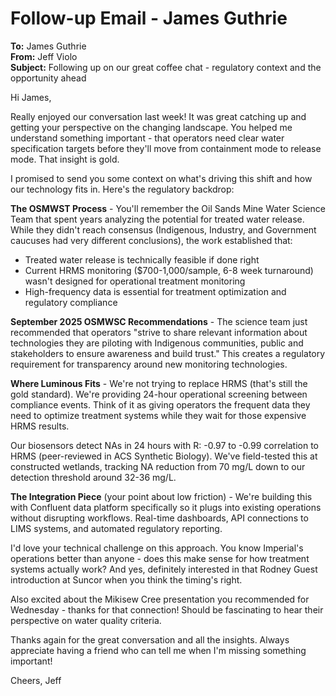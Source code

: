 # Follow-up Email - James Guthrie

**To:** James Guthrie  
**From:** Jeff Violo  
**Subject:** Following up on our great coffee chat - regulatory context and the opportunity ahead

Hi James,

Really enjoyed our conversation last week! It was great catching up and getting your perspective on the changing landscape. You helped me understand something important - that operators need clear water specification targets before they'll move from containment mode to release mode. That insight is gold.

I promised to send you some context on what's driving this shift and how our technology fits in. Here's the regulatory backdrop:

**The OSMWST Process** - You'll remember the Oil Sands Mine Water Science Team that spent years analyzing the potential for treated water release. While they didn't reach consensus (Indigenous, Industry, and Government caucuses had very different conclusions), the work established that:
- Treated water release is technically feasible if done right
- Current HRMS monitoring ($700-1,000/sample, 6-8 week turnaround) wasn't designed for operational treatment monitoring
- High-frequency data is essential for treatment optimization and regulatory compliance

**September 2025 OSMWSC Recommendations** - The science team just recommended that operators "strive to share relevant information about technologies they are piloting with Indigenous communities, public and stakeholders to ensure awareness and build trust." This creates a regulatory requirement for transparency around new monitoring technologies.

**Where Luminous Fits** - We're not trying to replace HRMS (that's still the gold standard). We're providing 24-hour operational screening between compliance events. Think of it as giving operators the frequent data they need to optimize treatment systems while they wait for those expensive HRMS results.

Our biosensors detect NAs in 24 hours with R: -0.97 to -0.99 correlation to HRMS (peer-reviewed in ACS Synthetic Biology). We've field-tested this at constructed wetlands, tracking NA reduction from 70 mg/L down to our detection threshold around 32-36 mg/L.

**The Integration Piece** (your point about low friction) - We're building this with Confluent data platform specifically so it plugs into existing operations without disrupting workflows. Real-time dashboards, API connections to LIMS systems, and automated regulatory reporting.

I'd love your technical challenge on this approach. You know Imperial's operations better than anyone - does this make sense for how treatment systems actually work? And yes, definitely interested in that Rodney Guest introduction at Suncor when you think the timing's right.

Also excited about the Mikisew Cree presentation you recommended for Wednesday - thanks for that connection! Should be fascinating to hear their perspective on water quality criteria.

Thanks again for the great conversation and all the insights. Always appreciate having a friend who can tell me when I'm missing something important!

Cheers,
Jeff